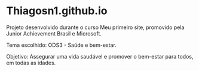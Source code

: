 # Thiagosn1.github.io
Projeto desenvolvido durante o curso Meu primeiro site, promovido pela Junior Achievement Brasil e Microsoft.

Tema escolhido: ODS3 - Saúde e bem-estar.

Objetivo: Assegurar uma vida saudável e promover o bem-estar para todos, em todas as idades.
